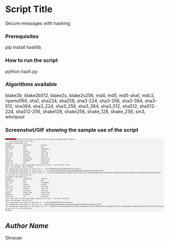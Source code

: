 # Script Title
<!--Remove the below lines and add yours -->
Secure messages with hashing

### Prerequisites
<!--Remove the below lines and add yours -->
pip install hashlib

### How to run the script
<!--Remove the below lines and add yours -->
python hash.py

### Algorithms available
blake2b, blake2b512, blake2s, blake2s256, md4, md5, md5-sha1, mdc2, ripemd160, sha1, sha224, sha256, sha3-224, sha3-256, sha3-384, sha3-512, sha384, sha3_224, sha3_256, sha3_384, sha3_512, sha512, sha512-224, sha512-256, shake128, shake256, shake_128, shake_256, sm3, whirlpool

### Screenshot/GIF showing the sample use of the script
<!--Remove the below lines and add yours -->
![Alt text](screenshot.png?raw=true "Title")

## *Author Name*
<!--Remove the below lines and add yours -->
Shravan